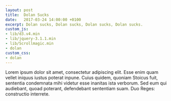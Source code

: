 ```yaml
---
layout: post
title:  Dolan Sucks
date:   2017-03-24 14:00:00 +0100
excerpt: Dolan sucks, Dolan sucks, Dolan sucks, Dolan sucks.
custom_js:
- lib/d3.v4.min
- lib/jquery-3.1.1.min
- lib/Scrollmagic.min
- dolan
custom_css:
- dolan
---
```

<div class="container">Lorem ipsum dolor sit amet, consectetur adipiscing elit. Esse enim quam vellet iniquus iustus poterat inpune. Cuius quidem, quoniam Stoicus fuit, sententia condemnata mihi videtur esse inanitas ista verborum. Sed eum qui audiebant, quoad poterant, defendebant sententiam suam. Duo Reges: constructio interrete.</div>

<div id="viz-wrapper">
    <div id="trigger-1"></div>
    <div id="viz"></div>
</div>
